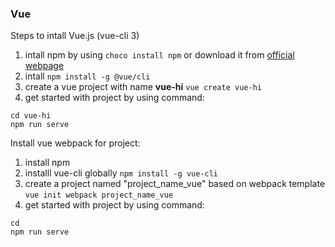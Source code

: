 ### Vue
Steps to intall Vue.js (vue-cli 3)
1. intall npm by using `choco install npm` or download it from [official webpage]( https://nodejs.org/en/download/)
2. intall `npm install -g @vue/cli`
3. create a vue project with name **vue-hi** `vue create vue-hi`
4. get started with project by using command:
```
cd vue-hi
npm run serve
```


Install vue webpack for project:
1. install npm 
2. installl vue-cli globally `npm install -g vue-cli`
3. create a project named "project_name_vue" based on webpack template `vue init webpack project_name_vue`
4. get started with project by using command:
```
cd 
npm run serve
```
